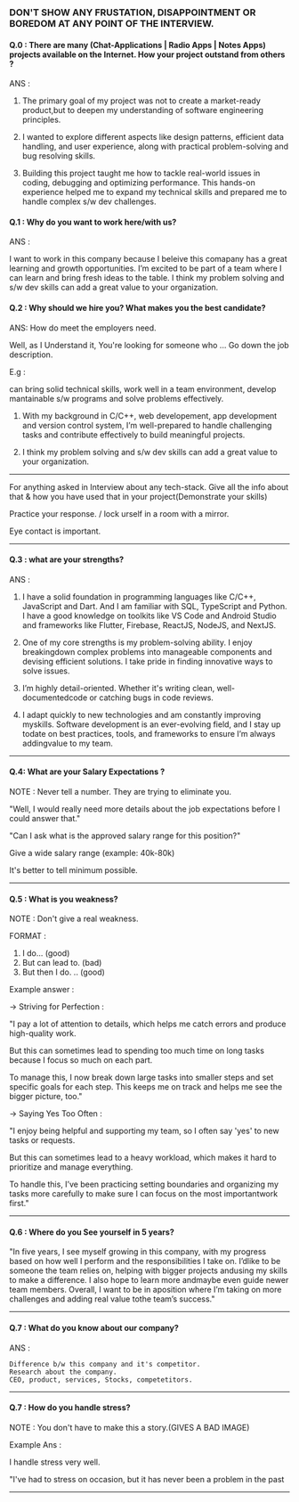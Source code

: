 ### DON'T SHOW ANY FRUSTATION, DISAPPOINTMENT OR BOREDOM AT ANY POINT OF THE INTERVIEW.

#### Q.0 : There are many (Chat-Applications | Radio Apps | Notes Apps) projects available on the Internet. How your project outstand from others ?

ANS :

1. The primary goal of my project was not to create a market-ready product,but to deepen my understanding of software engineering principles.

2. I wanted to explore different aspects like design patterns, efficient data handling, and user experience, along with practical problem-solving and bug resolving skills.

3. Building this project taught me how to tackle real-world issues in coding, debugging and optimizing performance. This hands-on experience helped me to expand my technical skills and prepared me to handle complex s/w dev challenges.




#### Q.1 : Why do you want to work here/with us?

ANS :

I want to work in this company because I beleive this comapany has a great learning and growth opportunities. I’m excited to be part of a team where I can learn and bring fresh ideas to the table. I think my problem solving and s/w dev skills can add a great value to your organization.

#### Q.2 : Why should we hire you? What makes you the best candidate?

ANS: How do meet the employers need.

Well, as I Understand it, You're looking for someone who ... 
Go down the job description.

E.g : 

can bring solid technical skills, work well in a team environment, develop mantainable s/w programs and solve problems effectively.

1. With my background in C/C++, web developement, app development and version control system, I’m well-prepared to handle challenging tasks and contribute effectively to build meaningful projects. 

2. I think my problem solving and s/w dev skills can add a great value to your organization.

 
---

For anything asked in Interview about any tech-stack.
Give all the info about that & how you have used that in your project(Demonstrate your skills)

Practice your response. / lock urself in a room with a mirror.

Eye contact is important.

---

#### Q.3 : what are your strengths?

ANS :

1. I have a solid foundation in programming languages like C/C++, JavaScript and Dart. And I am familiar with SQL, TypeScript and Python. I have a good knowledge on toolkits like VS Code and Android Studio and frameworks like Flutter, Firebase, ReactJS, NodeJS, and NextJS.

2. One of my core strengths is my problem-solving ability. I enjoy breakingdown complex problems into manageable components and devising efficient solutions. I take pride in finding innovative ways to solve issues.

3. I’m highly detail-oriented. Whether it's writing clean, well-documentedcode or catching bugs in code reviews.

4. I adapt quickly to new technologies and am constantly improving myskills. Software development is an ever-evolving field, and I stay up todate on best practices, tools, and frameworks to ensure I’m always addingvalue to my team.


---

#### Q.4: What are your Salary Expectations ?

NOTE : Never tell a number. They are trying to eliminate you.

"Well, I would really need more details about the
job expectations before I could answer that."

"Can I ask what is the approved salary range for this position?"

Give a wide salary range (example: 40k-80k)

It's better to tell minimum possible.

---

#### Q.5 : What is you weakness?

NOTE : Don't give a real weakness.

FORMAT :
1. I do... (good)
2. But can lead to. (bad)
3. But then I do. .. (good)

Example answer :

-> Striving for Perfection :

"I pay a lot of attention to details, which helps me catch errors and produce   high-quality work.

But this can sometimes lead to spending too much time on long tasks because I   focus so much on each part.

To manage this, I now break down large tasks into smaller steps and set    specific goals for each step. This keeps me on track and helps me see the  bigger picture, too."

-> Saying Yes Too Often :

"I enjoy being helpful and supporting my team, so I often say 'yes' to new tasks or requests.

But this can sometimes lead to a heavy workload, which makes it hard to    prioritize and manage everything.

To handle this, I’ve been practicing setting boundaries and organizing my tasks more carefully to make sure I can focus on the most importantwork first."

---

#### Q.6 : Where do you See yourself in 5 years?

"In five years, I see myself growing in this company, with my progress based on how well I perform and the responsibilities I take on. I’dlike to be someone   the team relies on, helping with bigger projects andusing my skills to make a difference. I also hope to learn more andmaybe even guide newer team members. Overall, I want to be in aposition where I’m taking on more challenges and     adding real value tothe team’s success."

---

#### Q.7 : What do you know about our company?

ANS : 

    Difference b/w this company and it's competitor.
    Research about the company.
    CEO, product, services, Stocks, competetitors.

---

#### Q.7 : How do you handle stress?

NOTE : You don't have to make this a story.(GIVES A BAD IMAGE) 

Example Ans :

I handle stress very well.

"I've had to stress on occasion, but it has never been a problem in the past

---